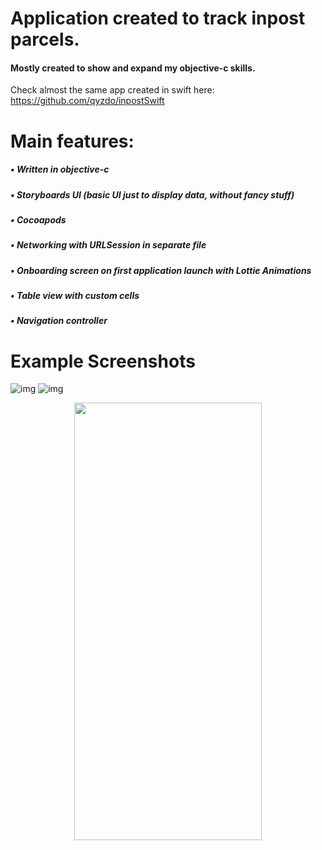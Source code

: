 # Application created to track inpost parcels.

#### Mostly created to show and expand my objective-c skills. 
Check almost the same app created in swift here: https://github.com/qyzdo/inpostSwift

# Main features: 
##### • Written in objective-c
##### • Storyboards UI (basic UI just to display data, without fancy stuff)
##### • Cocoapods
##### • Networking with URLSession in separate file
##### • Onboarding screen on first application launch with Lottie Animations
##### • Table view with custom cells
##### • Navigation controller

# Example Screenshots

![img](https://gyazo.com/8f9b6d55bfaa4c17483b5e6a22716344.png)
![img](https://gyazo.com/12bf50ed004cba4c6875d02268ece621.png)

<p align="center">
  <img width="300" height="700" src="https://gyazo.com/c784b0649389a5479e9efba9d4b03347.gif">
</p>
